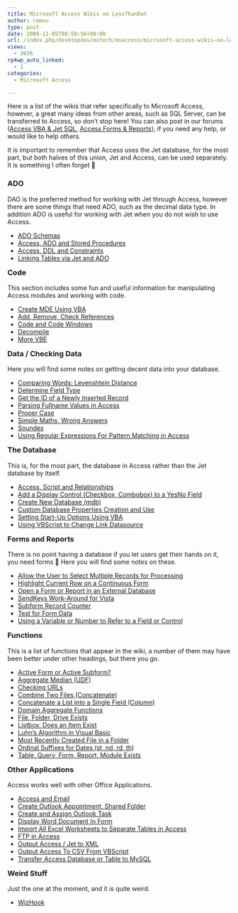 ```yaml
---
title: Microsoft Access Wikis on LessThanDot
author: remou
type: post
date: 2009-11-05T08:59:56+00:00
url: /index.php/desktopdev/mstech/msaccess/microsoft-access-wikis-on-lessthandot/
views:
  - 3926
rp4wp_auto_linked:
  - 1
categories:
  - Microsoft Access

---
```

Here is a list of the wikis that refer specifically to Microsoft Access, however, a great many ideas from other areas, such as SQL Server, can be transferred to Access, so don&#8217;t stop here! You can also post in our forums ([Access VBA & Jet SQL][1], [Access Forms & Reports][2]), if you need any help, or would like to help others.

It is important to remember that Access uses the Jet database, for the most part, but both halves of this union, Jet and Access, can be used separately. It is something I often forget 🙂

### ADO

DAO is the preferred method for working with Jet through Access, however there are some things that need ADO, such as the decimal data type. In addition ADO is useful for working with Jet when you do not wish to use Access.

  * [ADO Schemas][3]
  * [Access, ADO and Stored Procedures][4]
  * [Access, DDL and Constraints][5]
  * [Linking Tables via Jet and ADO][6]

<h3 style="margin-top:14px">
  Code
</h3>

This section includes some fun and useful information for manipulating Access modules and working with code.

  * [Create MDE Using VBA][7]
  * [Add, Remove, Check References][8]
  * [Code and Code Windows][9]
  * [Decompile][10]
  * [More VBE][11]

<h3 style="margin-top:14px">
  Data / Checking Data
</h3>

Here you will find some notes on getting decent data into your database.

  * [Comparing Words: Levenshtein Distance][12]
  * [Determine Field Type][13]
  * [Get the ID of a Newly Inserted Record][14]
  * [Parsing Fullname Values in Access][15]
  * [Proper Case][16]
  * [Simple Maths, Wrong Answers][17]
  * [Soundex][18]
  * [Using Regular Expressions For Pattern Matching in Access][19]

<h3 style="margin-top:14px">
  The Database
</h3>

This is, for the most part, the database in Access rather than the Jet database by itself.

  * [Access, Script and Relationships][20]
  * [Add a Display Control (Checkbox, Combobox) to a YesNo Field][21]
  * [Create New Database (mdb)][22]
  * [Custom Database Properties Creation and Use][23]
  * [Setting Start-Up Options Using VBA][24]
  * [Using VBScript to Change Link Datasource][25]

<h3 style="margin-top:14px">
  Forms and Reports
</h3>

There is no point having a database if you let users get their hands on it, you need forms 🙂 Here you will find some notes on these.

  * [Allow the User to Select Multiple Records for Processing][26]
  * [Highlight Current Row on a Continuous Form][27]
  * [Open a Form or Report in an External Database][28]
  * [SendKeys Work-Around for Vista][29]
  * [Subform Record Counter][30]
  * [Test for Form Data][31]
  * [Using a Variable or Number to Refer to a Field or Control][32]

<h3 style="margin-top:14px">
  Functions
</h3>

This is a list of functions that appear in the wiki, a number of them may have been better under other headings, but there you go.

  * [Active Form or Active Subform?][33]
  * [Aggregate Median (UDF)][34]
  * [Checking URLs][35]
  * [Combine Two Files (Concatenate)][36]
  * [Concatenate a List into a Single Field (Column)][37]
  * [Domain Aggregate Functions][38]
  * [File, Folder, Drive Exists][39]
  * [Listbox: Does an Item Exist][40]
  * [Luhn&#8217;s Algorithm in Visual Basic][41]
  * [Most Recently Created File in a Folder][42]
  * [Ordinal Suffixes for Dates (st, nd, rd, th)][43]
  * [Table, Query, Form, Report, Module Exists][44]

<h3 style="margin-top:14px">
  Other Applications
</h3>

Access works well with other Office Applications.

  * [Access and Email][45]
  * [Create Outlook Appointment, Shared Folder][46]
  * [Create and Assign Outlook Task][47]
  * [Display Word Document In Form][48]
  * [Import All Excel Worksheets to Separate Tables in Access][49]
  * [FTP in Access][50]
  * [Output Access / Jet to XML][51]
  * [Output Access To CSV From VBScript][52]
  * [Transfer Access Database or Table to MySQL][53]

<h3 style="margin-top:14px">
  Weird Stuff
</h3>

Just the one at the moment, and it is quite weird.

  * [WizHook][54]

 [1]: http://forum.ltd.local/viewforum.php?f=95
 [2]: http://forum.ltd.local/viewforum.php?f=96
 [3]: http://wiki.ltd.local/index.php/ADO_Schemas
 [4]: http://wiki.ltd.local/index.php/Access%2C_ADO_and_Stored_Procedures
 [5]: http://wiki.ltd.local/index.php/Access%2C_DDL_and_Constraints
 [6]: http://wiki.ltd.local/index.php/Linking_Tables_via_Jet_and_ADO
 [7]: http://wiki.ltd.local/index.php/Create_MDE_Using_VBA
 [8]: http://wiki.ltd.local/index.php/Add%2C_Remove%2C_Check_References
 [9]: http://wiki.ltd.local/index.php/Code_and_Code_Windows
 [10]: http://wiki.ltd.local/index.php/Decompile
 [11]: http://wiki.ltd.local/index.php/More_VBE
 [12]: http://wiki.ltd.local/index.php/Comparing_Words:_Levenshtein_Distance
 [13]: http://wiki.ltd.local/index.php/Determine_Field_Type
 [14]: http://wiki.ltd.local/index.php/Get_the_ID_of_a_Newly_Inserted_Record
 [15]: http://wiki.ltd.local/index.php/Parsing_Fullname_Values_in_Access
 [16]: http://wiki.ltd.local/index.php/Proper_Case
 [17]: http://wiki.ltd.local/index.php/Simple_Maths%2C_Wrong_Answers
 [18]: http://wiki.ltd.local/index.php/Soundex
 [19]: http://wiki.ltd.local/index.php/Using_Regular_Expressions_For_Pattern_Matching_in_Access
 [20]: http://wiki.ltd.local/index.php/Access%2C_Script_and_Relationships
 [21]: http://wiki.ltd.local/index.php/Add_a_Display_Control_%28Checkbox%2C_Combobox%29_to_a_YesNo_Field
 [22]: http://wiki.ltd.local/index.php/Create_New_Database_%28mdb%29
 [23]: http://wiki.ltd.local/index.php/Custom_Database_Properties_Creation_and_Use
 [24]: http://wiki.ltd.local/index.php/Setting_Start-Up_Options_Using_VBA
 [25]: http://wiki.ltd.local/index.php/Using_VBScript_to_Change_Link_Datasource
 [26]: http://wiki.ltd.local/index.php/Allow_the_User_to_Select_Multiple_Records_for_Processing
 [27]: http://wiki.ltd.local/index.php/Highlight_Current_Row_on_a_Continuous_Form
 [28]: http://wiki.ltd.local/index.php/Open_a_Form_or_Report_in_an_External_Database
 [29]: http://wiki.ltd.local/index.php/SendKeys_Work-Around_for_Vista
 [30]: http://wiki.ltd.local/index.php/Subform_Record_Counter
 [31]: http://wiki.ltd.local/index.php/Test_for_Form_Data
 [32]: http://wiki.ltd.local/index.php/Using_a_Variable_or_Number_to_Refer_to_a_Field_or_Control
 [33]: http://wiki.ltd.local/index.php/Active_Form_or_Active_Subform%3F
 [34]: http://wiki.ltd.local/index.php/Aggregate_Median_%28UDF%29
 [35]: http://wiki.ltd.local/index.php/Checking_URLs
 [36]: http://wiki.ltd.local/index.php/Combine_Two_Files_%28Concatenate%29
 [37]: http://wiki.ltd.local/index.php/Concatenate_a_List_into_a_Single_Field_%28Column%29
 [38]: http://wiki.ltd.local/index.php/Domain_Aggregate_Functions
 [39]: http://wiki.ltd.local/index.php/File%2C_Folder%2C_Drive_Exists
 [40]: http://wiki.ltd.local/index.php/Listbox:_Does_an_Item_Exist
 [41]: http://wiki.ltd.local/index.php/Luhn%27s_Algorithm_in_Visual_Basic
 [42]: http://wiki.ltd.local/index.php/Most_Recently_Created_File_in_a_Folder
 [43]: http://wiki.ltd.local/index.php/Ordinal_Suffixes_for_Dates_%28st%2C_nd%2C_rd%2C_th%29
 [44]: http://wiki.ltd.local/index.php/Table%2C_Query%2C_Form%2C_Report%2C_Module_Exists
 [45]: http://wiki.ltd.local/index.php/Access_and_Email
 [46]: http://wiki.ltd.local/index.php/Create_Outlook_Appointment%2C_Shared_Folder
 [47]: http://wiki.ltd.local/index.php/Create_and_Assign_Outlook_Task
 [48]: http://wiki.ltd.local/index.php/Display_Word_Document_In_Form
 [49]: http://wiki.ltd.local/index.php/Import_All_Excel_Worksheets_to_Separate_Tables_in_Access
 [50]: http://wiki.ltd.local/index.php/FTP_in_Access
 [51]: http://wiki.ltd.local/index.php/Output_Access_/_Jet_to_XML
 [52]: http://wiki.ltd.local/index.php/Output_Access_To_CSV_From_VBScript
 [53]: http://wiki.ltd.local/index.php/Transfer_Access_Database_or_Table_to_MySQL
 [54]: http://wiki.ltd.local/index.php/WizHook